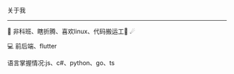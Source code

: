 <div class="hd posts">
    <div class="post-title">
        <p>
        关于我
        </p>
        <hr>
    </div>
    <div class="post-content">
    <p>🚀 非科班、瞎折腾、喜欢linux、代码搬运工🐶 ☄</p>
    <p>💻 前后端、flutter</p>
    <p>语言掌握情况:js、c#、python、go、ts</p>
    </div>
</div>
